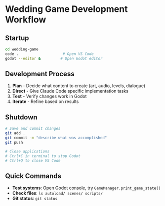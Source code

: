 # Wedding Game Development Workflow

## Startup
```bash
cd wedding-game
code .                    # Open VS Code
godot --editor &         # Open Godot editor
```

## Development Process
1. **Plan** - Decide what content to create (art, audio, levels, dialogue)
2. **Direct** - Give Claude Code specific implementation tasks
3. **Test** - Verify changes work in Godot
4. **Iterate** - Refine based on results

## Shutdown
```bash
# Save and commit changes
git add .
git commit -m "describe what was accomplished"
git push

# Close applications
# Ctrl+C in terminal to stop Godot
# Ctrl+Q to close VS Code
```

## Quick Commands
- **Test systems**: Open Godot console, try `GameManager.print_game_state()`
- **Check files**: `ls autoload/ scenes/ scripts/`
- **Git status**: `git status`